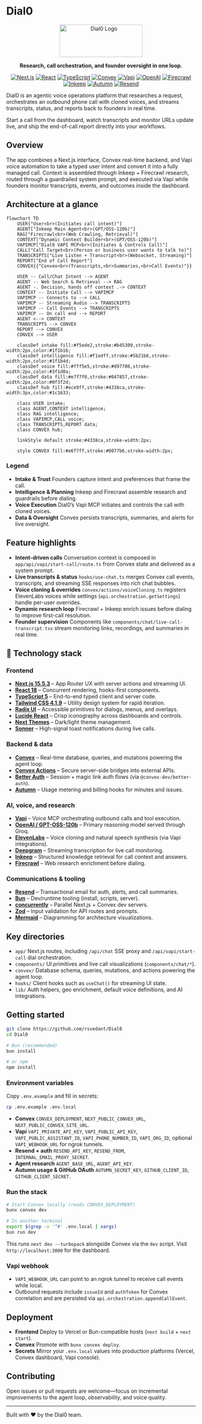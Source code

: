 # Dial0

<div align="center">
  <img src="./public/DialZero.svg" alt="Dial0 Logo" width="220" height="86" />
  
  **Research, call orchestration, and founder oversight in one loop.**
  
  [![Next.js](https://img.shields.io/badge/Next.js-15.5.3-black?style=flat-square&logo=next.js)](https://nextjs.org/)
  [![React](https://img.shields.io/badge/React-18-blue?style=flat-square&logo=react)](https://react.dev/)
  [![TypeScript](https://img.shields.io/badge/TypeScript-5-3178C6?style=flat-square&logo=typescript&logoColor=white)](https://www.typescriptlang.org/)
  [![Convex](https://img.shields.io/badge/Convex-1.27-FF7A00?style=flat-square)](https://convex.dev/)
  [![Vapi](https://img.shields.io/badge/Vapi-Voice%20AI-8F4BF7?style=flat-square)](https://vapi.ai/)
  [![OpenAI](https://img.shields.io/badge/OpenAI-GPT--OSS%20120b-10A37F?style=flat-square&logo=openai&logoColor=white)](https://openai.com/)
  [![Firecrawl](https://img.shields.io/badge/Firecrawl-Web%20Research-F97316?style=flat-square)](https://www.firecrawl.dev/)
  [![Inkeep](https://img.shields.io/badge/Inkeep-Agentic%20Knowledge-111827?style=flat-square)](https://inkeep.com/)
  [![Autumn](https://img.shields.io/badge/Autumn-Metering-0EA5E9?style=flat-square)](https://www.useautumn.com/)
  [![Resend](https://img.shields.io/badge/Resend-Emails-6366F1?style=flat-square)](https://resend.com/)
</div>

Dial0 is an agentic voice operations platform that researches a request, orchestrates an outbound phone call with cloned voices, and streams transcripts, status, and reports back to founders in real time.

Start a call from the dashboard, watch transcripts and monitor URLs update live, and ship the end-of-call report directly into your workflows.

## Overview

The app combines a Next.js interface, Convex real-time backend, and Vapi voice automation to take a typed user intent and convert it into a fully managed call. Context is assembled through Inkeep + Firecrawl research, routed through a guardrailed system prompt, and executed via Vapi while founders monitor transcripts, events, and outcomes inside the dashboard.

## Architecture at a glance

```mermaid
flowchart TD
    USER["User<br>(Initiates call intent)"]
    AGENT["Inkeep Main Agent<br>(GPT/OSS-120b)"]
    RAG["Firecrawl<br>(Web Crawling, Retrieval)"]
    CONTEXT["Dynamic Context Builder<br>(GPT/OSS-120b)"]
    VAPIMCP["Dial0 VAPI MCP<br>(Initiates & Controls Call)"]
    CALL["Call Target<br>(Person or business user wants to talk to)"]
    TRANSCRIPTS["Live Listen + Transcript<br>(Websocket, Streaming)"]
    REPORT["End of Call Report"]
    CONVEX{{"Convex<br>(Transcripts,<br>Summaries,<br>Call Events)"}}

    USER -- Call/Chat Intent --> AGENT
    AGENT -- Web Search & Retrieval --> RAG
    AGENT -. Decision, hands off context .-> CONTEXT
    CONTEXT -- Initiate Call --> VAPIMCP
    VAPIMCP -- Connects to --> CALL
    VAPIMCP -- Streaming Audio --> TRANSCRIPTS
    VAPIMCP -- Call Events --> TRANSCRIPTS
    VAPIMCP -- On call end --> REPORT
    AGENT <--> CONTEXT
    TRANSCRIPTS --> CONVEX
    REPORT --> CONVEX
    CONVEX --> USER

    classDef intake fill:#f5ede2,stroke:#b45309,stroke-width:2px,color:#1f1b16;
    classDef intelligence fill:#f1edff,stroke:#5b21b6,stroke-width:2px,color:#1f1b4d;
    classDef voice fill:#fff5e5,stroke:#d97706,stroke-width:2px,color:#3f1d0a;
    classDef data fill:#e7f7f0,stroke:#047857,stroke-width:2px,color:#0f3f2d;
    classDef hub fill:#ece9ff,stroke:#4338ca,stroke-width:3px,color:#1c1633;

    class USER intake;
    class AGENT,CONTEXT intelligence;
    class RAG intelligence;
    class VAPIMCP,CALL voice;
    class TRANSCRIPTS,REPORT data;
    class CONVEX hub;

    linkStyle default stroke:#4338ca,stroke-width:2px;

    style CONVEX fill:#e6f7ff,stroke:#0077b6,stroke-width:2px;
```

### Legend
- **Intake & Trust** Founders capture intent and preferences that frame the call.
- **Intelligence & Planning** Inkeep and Firecrawl assemble research and guardrails before dialing.
- **Voice Execution** Dial0’s Vapi MCP initiates and controls the call with cloned voices.
- **Data & Oversight** Convex persists transcripts, summaries, and alerts for live oversight.

## Feature highlights
- **Intent-driven calls** Conversation context is composed in `app/api/vapi/start-call/route.ts` from Convex state and delivered as a system prompt.
- **Live transcripts & status** `hooks/use-chat.ts` merges Convex call events, transcripts, and streaming SSE responses into rich chat bubbles.
- **Voice cloning & overrides** `convex/actions/voiceCloning.ts` registers ElevenLabs voices while settings (`api.orchestration.getSettings`) handle per-user overrides.
- **Dynamic research loop** Firecrawl + Inkeep enrich issues before dialing to improve first-call resolution.
- **Founder supervision** Components like `components/chat/live-call-transcript.tsx` stream monitoring links, recordings, and summaries in real time.

## 🚀 Technology stack

### Frontend
- **[Next.js 15.5.3](https://nextjs.org/)** – App Router UX with server actions and streaming UI.
- **[React 18](https://react.dev/)** – Concurrent rendering, hooks-first components.
- **[TypeScript 5](https://www.typescriptlang.org/)** – End-to-end typed client and server code.
- **[Tailwind CSS 4.1.9](https://tailwindcss.com/)** – Utility design system for rapid iteration.
- **[Radix UI](https://www.radix-ui.com/)** – Accessible primitives for dialogs, menus, and overlays.
- **[Lucide React](https://lucide.dev/)** – Crisp iconography across dashboards and controls.
- **[Next Themes](https://github.com/pacocoursey/next-themes)** – Dark/light theme management.
- **[Sonner](https://sonner.emilkowal.ski/)** – High-signal toast notifications during live calls.

### Backend & data
- **[Convex](https://convex.dev/)** – Real-time database, queries, and mutations powering the agent loop.
- **[Convex Actions](https://docs.convex.dev/functions/actions)** – Secure server-side bridges into external APIs.
- **[Better Auth](https://better-auth.com/)** – Session + magic link auth flows (via `@convex-dev/better-auth`).
- **[Autumn](https://www.useautumn.com/)** – Usage metering and billing hooks for minutes and issues.

### AI, voice, and research
- **[Vapi](https://vapi.ai/)** – Voice MCP orchestrating outbound calls and tool execution.
- **[OpenAI / GPT-OSS-120b](https://openai.com/)** – Primary reasoning model served through Groq.
- **[ElevenLabs](https://elevenlabs.io/)** – Voice cloning and natural speech synthesis (via Vapi integrations).
- **[Deepgram](https://deepgram.com/)** – Streaming transcription for live call monitoring.
- **[Inkeep](https://inkeep.com/)** – Structured knowledge retrieval for call context and answers.
- **[Firecrawl](https://www.firecrawl.dev/)** – Web research enrichment before dialing.

### Communications & tooling
- **[Resend](https://resend.com/)** – Transactional email for auth, alerts, and call summaries.
- **[Bun](https://bun.sh/)** – Dev/runtime tooling (install, scripts, server).
- **[concurrently](https://github.com/open-cli-tools/concurrently)** – Parallel Next.js + Convex dev servers.
- **[Zod](https://zod.dev/)** – Input validation for API routes and prompts.
- **[Mermaid](https://mermaid.js.org/)** – Diagramming for architecture visualizations.

## Key directories
- `app/` Next.js routes, including `/api/chat` SSE proxy and `/api/vapi/start-call` dial orchestration.
- `components/` UI primitives and live call visualizations (`components/chat/*`).
- `convex/` Database schema, queries, mutations, and actions powering the agent loop.
- `hooks/` Client hooks such as `useChat()` for streaming UI state.
- `lib/` Auth helpers, geo enrichment, default voice definitions, and AI integrations.

## Getting started
```bash
git clone https://github.com/rsvedant/Dial0
cd Dial0

# Bun (recommended)
bun install

# or npm
npm install
```

### Environment variables
Copy `.env.example` and fill in secrets:
```bash
cp .env.example .env.local
```
- **Convex** `CONVEX_DEPLOYMENT`, `NEXT_PUBLIC_CONVEX_URL`, `NEXT_PUBLIC_CONVEX_SITE_URL`.
- **Vapi** `VAPI_PRIVATE_API_KEY`, `VAPI_PUBLIC_API_KEY`, `VAPI_PUBLIC_ASSISTANT_ID`, `VAPI_PHONE_NUMBER_ID`, `VAPI_ORG_ID`, optional `VAPI_WEBHOOK_URL` for ngrok tunnels.
- **Resend + auth** `RESEND_API_KEY`, `RESEND_FROM`, `INTERNAL_EMAIL_PROXY_SECRET`.
- **Agent research** `AGENT_BASE_URL`, `AGENT_API_KEY`.
- **Autumn usage & GitHub OAuth** `AUTUMN_SECRET_KEY`, `GITHUB_CLIENT_ID`, `GITHUB_CLIENT_SECRET`.

### Run the stack
```bash
# Start Convex locally (reads CONVEX_DEPLOYMENT)
bunx convex dev

# In another terminal
export $(grep -v '^#' .env.local | xargs)
bun run dev
```
This runs `next dev --turbopack` alongside Convex via the `dev` script. Visit `http://localhost:3000` for the dashboard.

### Vapi webhook
- `VAPI_WEBHOOK_URL` can point to an ngrok tunnel to receive call events while local.
- Outbound requests include `issueId` and `authToken` for Convex correlation and are persisted via `api.orchestration.appendCallEvent`.

## Deployment
- **Frontend** Deploy to Vercel or Bun-compatible hosts (`next build` + `next start`).
- **Convex** Promote with `bunx convex deploy`.
- **Secrets** Mirror your `.env.local` values into production platforms (Vercel, Convex dashboard, Vapi console).

## Contributing
Open issues or pull requests are welcome—focus on incremental improvements to the agent loop, observability, and voice quality.

---

Built with ❤️ by the Dial0 team.
